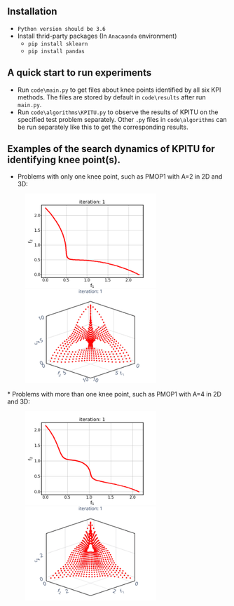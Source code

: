 ## Installation
* `Python version should be 3.6`
* Install thrid-party packages (In `Anacaonda` environment)
    * `pip install sklearn`
    * `pip install pandas`

## A quick start to run experiments
* Run `code\main.py` to get files about knee points identified by all six KPI methods. The files are stored by default in `code\results` after run `main.py`.
* Run `code\algorithms\KPITU.py` to observe the results of KPITU on the specified test problem separately. Other `.py` files in `code\algorithms` can be run separately like this to get the corresponding results.

## Examples of the search dynamics of KPITU for identifying knee point(s).
* Problems with only one knee point, such as PMOP1 with A=2 in 2D and 3D:
<figure class="half">
<img src="https://github.com/JerryI00/KPI/blob/master/gif/PMOP1_M2_A2.gif"  width=300><img src="https://github.com/JerryI00/KPI/blob/master/gif/PMOP1_M3_A2.gif"  width=300>
</figure>
* Problems with more than one knee point, such as PMOP1 with A=4 in 2D and 3D:
<figure class="half">
<img src="https://github.com/JerryI00/KPI/blob/master/gif/PMOP1_M2_A4.gif"  width=300><img src="https://github.com/JerryI00/KPI/blob/master/gif/PMOP1_M3_A4.gif"  width=300>
</figure>
